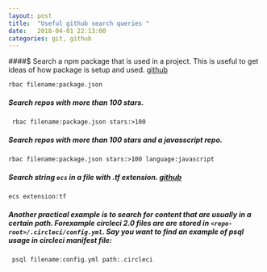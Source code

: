 ```yaml
---
layout: post
title:  "Useful github search queries "
date:   2018-04-01 22:13:00
categories: git, github
---
```



####$ Search a npm package that is used in a project. This is useful to get ideas of how package is setup and used. [github](https://github.com/search?utf8=%E2%9C%93&q=rbac+filename%3Apackage.json&ref=simplesearch)
```
rbac filename:package.json
```
##### Search repos with more than 100 stars.

```
 rbac filename:package.json stars:>100
```

##### Search repos with more than 100 stars and a javasscript repo.
```
rbac filename:package.json stars:>100 language:javascript
```

##### Search string `ecs` in a file with .tf extension. [github](https://github.com/search?utf8=%E2%9C%93&q=ecs+extension%3Atf&type=Repositories&ref=advsearch&l=&l=) 

```
ecs extension:tf
```

##### Another practical example is to search for content that are usually in a certain path. Forexample circleci 2.0 files are are stored in `<repo-root>/.circleci/config.yml`. Say you want to find an example of psql usage in circleci manifest file:
```
 psql filename:config.yml path:.circleci
 ````


